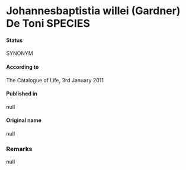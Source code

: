# Johannesbaptistia willei (Gardner) De Toni SPECIES

#### Status
SYNONYM

#### According to
The Catalogue of Life, 3rd January 2011

#### Published in
null

#### Original name
null

### Remarks
null